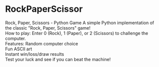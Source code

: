 # RockPaperScissor
Rock, Paper, Scissors - Python Game A simple Python implementation of the classic "Rock, Paper, Scissors" game! <br> How to play: Enter 0 (Rock), 1 (Paper), or 2 (Scissors) to challenge the computer.<br> Features: Random computer choice <br>Fun ASCII art <br> Instant win/loss/draw results<br> Test your luck and see if you can beat the machine!
